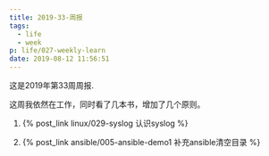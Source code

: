 ```yaml
---
title: 2019-33-周报
tags:
  - life
  - week
p: life/027-weekly-learn
date: 2019-08-12 11:56:51
---
```


这是2019年第33周周报.

这周我依然在工作，同时看了几本书，增加了几个原则。

1. {% post_link linux/029-syslog 认识syslog %}

2. {% post_link ansible/005-ansible-demo1 补充ansible清空目录 %}



